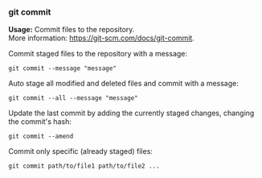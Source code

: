 ### git commit

**Usage:** Commit files to the repository. <br />
More information: https://git-scm.com/docs/git-commit. <br />

Commit staged files to the repository with a message:

```
git commit --message "message"
```

Auto stage all modified and deleted files and commit with a message:

```
git commit --all --message "message"
```

Update the last commit by adding the currently staged changes, changing the commit's hash:

```
git commit --amend
```

Commit only specific (already staged) files:

```
git commit path/to/file1 path/to/file2 ...
```
